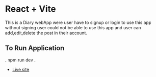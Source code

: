 # React + Vite

This is a Diary webApp were user have to signup or login to use this app without signing user could not be able to use this app and user can add,edit,delete the post in their account.


## To Run Application
.
npm run dev
.
- [Live site](https://sweet-salmiakki-4f54fb.netlify.app/)
